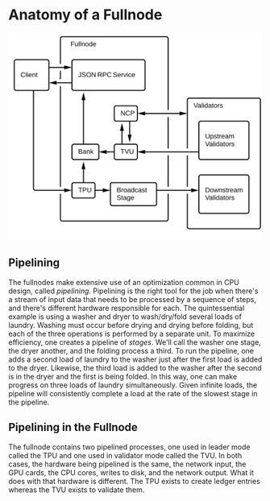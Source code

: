 # Anatomy of a Fullnode

<img alt="Fullnode block diagrams" src="img/fullnode.svg" class="center"/>

## Pipelining

The fullnodes make extensive use of an optimization common in CPU design,
called *pipelining*.  Pipelining is the right tool for the job when there's a
stream of input data that needs to be processed by a sequence of steps, and
there's different hardware responsible for each. The quintessential example is
using a washer and dryer to wash/dry/fold several loads of laundry. Washing
must occur before drying and drying before folding, but each of the three
operations is performed by a separate unit. To maximize efficiency, one creates
a pipeline of *stages*. We'll call the washer one stage, the dryer another, and
the folding process a third. To run the pipeline, one adds a second load of
laundry to the washer just after the first load is added to the dryer.
Likewise, the third load is added to the washer after the second is in the
dryer and the first is being folded. In this way, one can make progress on
three loads of laundry simultaneously. Given infinite loads, the pipeline will
consistently complete a load at the rate of the slowest stage in the pipeline.

## Pipelining in the Fullnode

The fullnode contains two pipelined processes, one used in leader mode called
the TPU and one used in validator mode called the TVU. In both cases, the
hardware being pipelined is the same, the network input, the GPU cards, the CPU
cores, writes to disk, and the network output.  What it does with that hardware
is different.  The TPU exists to create ledger entries whereas the TVU exists
to validate them.
